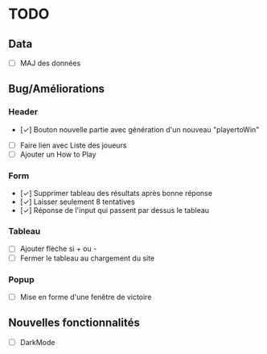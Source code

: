 # TODO

## Data

- [ ] MAJ des données

## Bug/Améliorations

### Header

- [✓] Bouton nouvelle partie avec génération d'un nouveau "playertoWin"
- [ ] Faire lien avec Liste des joueurs
- [ ] Ajouter un How to Play

### Form

- [✓] Supprimer tableau des résultats après bonne réponse
- [✓] Laisser seulement 8 tentatives
- [✓] Réponse de l'input qui passent par dessus le tableau

### Tableau

- [ ] Ajouter flèche si + ou -
- [ ] Fermer le tableau au chargement du site

### Popup

- [ ] Mise en forme d'une fenêtre de victoire

## Nouvelles fonctionnalités

- [ ] DarkMode
